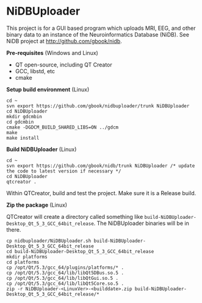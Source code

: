 # NiDBUploader

This project is for a GUI based program which uploads MRI, EEG, and other binary data to an instance of the Neuroinformatics Database (NiDB). See NiDB project at http://github.com/gbook/nidb.

**Pre-requisites** (Windows and Linux)

* QT open-source, including QT Creator
* GCC, libstd, etc
* cmake

**Setup build environment** (Linux)

    cd ~
    svn export https://github.com/gbook/nidbuploader/trunk NiDBUploader
    cd NiDBUploader
    mkdir gdcmbin
    cd gdcmbin
    cmake -DGDCM_BUILD_SHARED_LIBS=ON ../gdcm
    make
    make install

**Build NiDBUploader** (Linux)

    cd ~
    svn export https://github.com/gbook/nidb/trunk NiDBUploader /* update the code to latest version if necessary */
    cd NiDBUploader
    qtcreator .

Within QTCreator, build and test the project. Make sure it is a Release build.

**Zip the package** (Linux)

QTCreator will create a directory called something like `build-NiDBUploader-Desktop_Qt_5_3_GCC_64bit_release`. The NiDBUploader binaries will be in there.

    cp nidbuploader/NiDBUploader.sh build-NiDBUploader-Desktop_Qt_5_3_GCC_64bit_release
    cd build-NiDBUploader-Desktop_Qt_5_3_GCC_64bit_release
    mkdir platforms
    cd platforms
    cp /opt/Qt/5.3/gcc_64/plugins/platforms/* .
    cp /opt/Qt/5.3/gcc_64/lib/libQt5DBus.so.5 .
    cp /opt/Qt/5.3/gcc_64/lib/libQtGui.so.5 .
    cp /opt/Qt/5.3/gcc_64/lib/libQt5Core.so.5 .
    zip -r NiDBUploader-<LinuxVer>-<builddate>.zip build-NiDBUploader-Desktop_Qt_5_3_GCC_64bit_release/*
